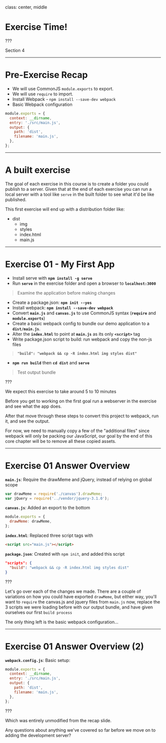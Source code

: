 class: center, middle
# Exercise Time!

???

Section 4

---

# Pre-Exercise Recap
* We will use CommonJS `module.exports` to export.
* We will use `require` to import.
* Install Webpack - `npm install --save-dev webpack`
* Basic Webpack configuration

```js
module.exports = {
  context: __dirname,
  entry: './src/main.js',
  output: {
    path: 'dist',
    filename: 'main.js',
  },
};
```

---

# A built exercise

The goal of each exercise in this course is to create a folder you could publish to a server. Given that at the end of each exercise you can run a local server with a tool like `serve` in the built folder to see what it'd be like published.

This first exercise will end up with a distribution folder like:

- dist
  - img
  - styles
  - index.html
  - main.js

---

# Exercise 01 - My First App

* Install serve with **`npm install -g serve`**
* Run **`serve`** in the exercise folder and open a browser to **`localhost:3000`**
> Examine the application before making changes
* Create a package.json: **`npm init --yes`**
* Install webpack:
  **`npm install --save-dev webpack`**
* Convert **`main.js`** and **`canvas.js`** to use CommonJS syntax (**`require`** and **`module.exports`**)
* Create a basic webpack config to bundle our demo application to a **`dist/main.js`**.
* Alter the **`index.html`** to point at **`main.js`** as its only **`<script>`** tag
* Write package.json script to build: run webpack and copy the non-js files
>  **`"build": "webpack && cp -R index.html img styles dist"`**
* **`npm run build`** then **`cd dist`** and **`serve`**
> Test output bundle

???

We expect this exercise to take around 5 to 10 minutes

Before you get to working on the first goal run a webserver in the exercise and see what the app does.

After that move through these steps to convert this project to webpack, run it, and see the output.

For now, we need to manually copy a few of the "additional files" since webpack will only be packing our JavaScript, our goal by the end of this core chapter will be to remove all these copied assets.

---

# Exercise 01 Answer Overview

**`main.js`**: Require the drawMeme and jQuery, instead of relying on global scope
```js
var drawMeme = require('./canvas').drawMeme;
var jQuery = require('../vendor/jquery-3.1.0');
```

**`canvas.js`**: Added an export to the bottom

```js
module.exports = {
  drawMeme: drawMeme,
};
```

**`index.html`**: Replaced three script tags with

```html
<script src="main.js"></script>
```

**`package.json`**: Created with `npm init`, and added this script

```json
"scripts": {
  "build": "webpack && cp -R index.html img styles dist"
}
```

???

Let's go over each of the changes we made.  There are a couple of variations on how
you could have exported `drawMeme`, but either way, you'll want to `require` the canvas.js and jquery files from `main.js` now, replace the 3 scripts we were loading
before with our output bundle, and have given ourselves our first `build process`

The only thing left is the basic webpack configuration...

---

# Exercise 01 Answer Overview (2)

**`webpack.config.js`**: Basic setup:
```js
module.exports = {
  context: __dirname,
  entry: './src/main.js',
  output: {
    path: 'dist',
    filename: 'main.js',
  },
};
```

???

Which was entirely unmodified from the recap slide.

Any questions about anything we've covered so far before we move on to adding the development server?
